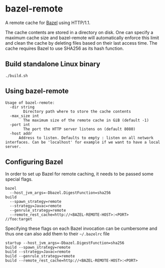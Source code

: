 # bazel-remote
A remote cache for [Bazel](https://bazel.build) using HTTP/1.1.

The cache contents are stored in a directory on disk. One can specify a maximum cache size and bazel-remote will automatically enforce this limit and clean the cache by deleting files based on their last access time. The cache requires Bazel to use SHA256 as its hash function.

## Build standalone Linux binary
```
./build.sh
```

## Using bazel-remote
```
Usage of bazel-remote:
  -dir string
    	Directory path where to store the cache contents
  -max_size int
    	The maximum size of the remote cache in GiB (default -1)
  -port int
    	The port the HTTP server listens on (default 8080)
  -host addr
      Address to listen. Defaults to empty : listen on all network interfaces. Can be 'localhost' for example if we want to have a local server.
```

## Configuring Bazel
In order to set up Bazel for remote caching, it needs to be passed some special flags.

```
bazel 
  --host_jvm_args=-Dbazel.DigestFunction=sha256 
build
  --spawn_strategy=remote
  --strategy=Javac=remote
  --genrule_strategy=remote
  --remote_rest_cache=http://<BAZEL-REMOTE-HOST>:<PORT>
//foo:target
```

Specifying these flags on each Bazel invocation can be cumbersome and thus one can also add them to their `~/.bazelrc` file
```
startup --host_jvm_args=-Dbazel.DigestFunction=sha256
build --spawn_strategy=remote
build --strategy=Javac=remote
build --genrule_strategy=remote
build --remote_rest_cache=http://<BAZEL-REMOTE-HOST>:<PORT>
```
